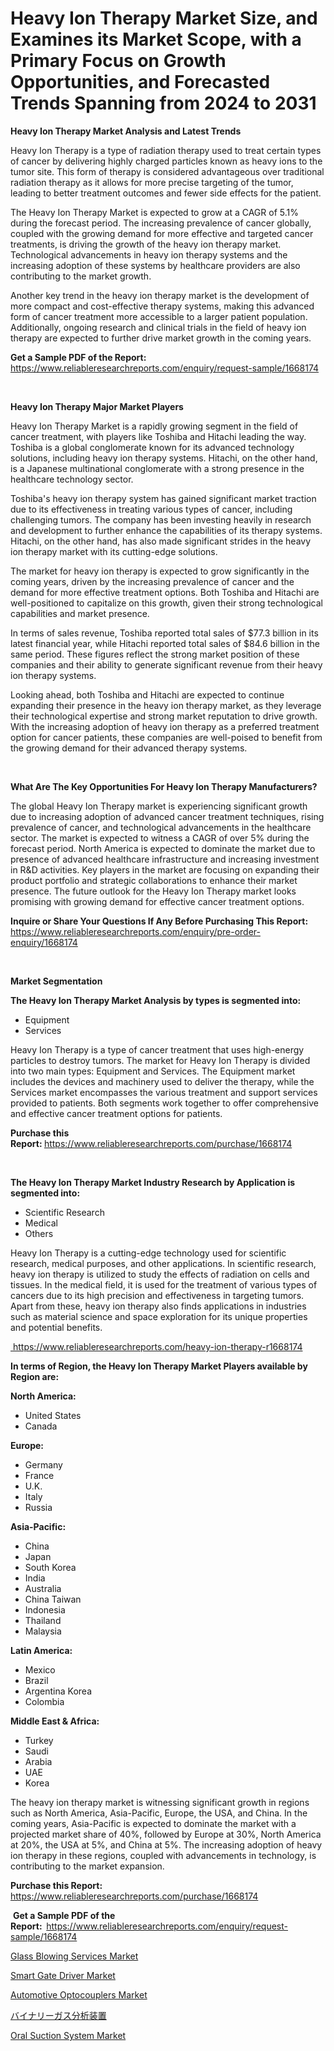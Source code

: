 <p><h1>Heavy Ion Therapy Market Size, and Examines its Market Scope, with a Primary Focus on Growth Opportunities, and Forecasted Trends Spanning from 2024 to 2031</h1></p><p><strong>Heavy Ion Therapy Market Analysis and Latest Trends</strong></p>
<p><p>Heavy Ion Therapy is a type of radiation therapy used to treat certain types of cancer by delivering highly charged particles known as heavy ions to the tumor site. This form of therapy is considered advantageous over traditional radiation therapy as it allows for more precise targeting of the tumor, leading to better treatment outcomes and fewer side effects for the patient.</p><p>The Heavy Ion Therapy Market is expected to grow at a CAGR of 5.1% during the forecast period. The increasing prevalence of cancer globally, coupled with the growing demand for more effective and targeted cancer treatments, is driving the growth of the heavy ion therapy market. Technological advancements in heavy ion therapy systems and the increasing adoption of these systems by healthcare providers are also contributing to the market growth.</p><p>Another key trend in the heavy ion therapy market is the development of more compact and cost-effective therapy systems, making this advanced form of cancer treatment more accessible to a larger patient population. Additionally, ongoing research and clinical trials in the field of heavy ion therapy are expected to further drive market growth in the coming years.</p></p>
<p><strong>Get a Sample PDF of the Report:&nbsp;</strong> <a href="https://www.reliableresearchreports.com/enquiry/request-sample/1668174">https://www.reliableresearchreports.com/enquiry/request-sample/1668174</a></p>
<p>&nbsp;</p>
<p><strong>Heavy Ion Therapy Major Market Players</strong></p>
<p><p>Heavy Ion Therapy Market is a rapidly growing segment in the field of cancer treatment, with players like Toshiba and Hitachi leading the way. Toshiba is a global conglomerate known for its advanced technology solutions, including heavy ion therapy systems. Hitachi, on the other hand, is a Japanese multinational conglomerate with a strong presence in the healthcare technology sector.</p><p>Toshiba's heavy ion therapy system has gained significant market traction due to its effectiveness in treating various types of cancer, including challenging tumors. The company has been investing heavily in research and development to further enhance the capabilities of its therapy systems. Hitachi, on the other hand, has also made significant strides in the heavy ion therapy market with its cutting-edge solutions.</p><p>The market for heavy ion therapy is expected to grow significantly in the coming years, driven by the increasing prevalence of cancer and the demand for more effective treatment options. Both Toshiba and Hitachi are well-positioned to capitalize on this growth, given their strong technological capabilities and market presence.</p><p>In terms of sales revenue, Toshiba reported total sales of $77.3 billion in its latest financial year, while Hitachi reported total sales of $84.6 billion in the same period. These figures reflect the strong market position of these companies and their ability to generate significant revenue from their heavy ion therapy systems.</p><p>Looking ahead, both Toshiba and Hitachi are expected to continue expanding their presence in the heavy ion therapy market, as they leverage their technological expertise and strong market reputation to drive growth. With the increasing adoption of heavy ion therapy as a preferred treatment option for cancer patients, these companies are well-poised to benefit from the growing demand for their advanced therapy systems.</p></p>
<p>&nbsp;</p>
<p><strong>What Are The Key Opportunities For Heavy Ion Therapy Manufacturers?</strong></p>
<p><p>The global Heavy Ion Therapy market is experiencing significant growth due to increasing adoption of advanced cancer treatment techniques, rising prevalence of cancer, and technological advancements in the healthcare sector. The market is expected to witness a CAGR of over 5% during the forecast period. North America is expected to dominate the market due to presence of advanced healthcare infrastructure and increasing investment in R&D activities. Key players in the market are focusing on expanding their product portfolio and strategic collaborations to enhance their market presence. The future outlook for the Heavy Ion Therapy market looks promising with growing demand for effective cancer treatment options.</p></p>
<p><strong>Inquire or Share Your Questions If Any Before Purchasing This Report:</strong> <a href="https://www.reliableresearchreports.com/enquiry/pre-order-enquiry/1668174">https://www.reliableresearchreports.com/enquiry/pre-order-enquiry/1668174</a></p>
<p>&nbsp;</p>
<p><strong>Market Segmentation</strong></p>
<p><strong>The Heavy Ion Therapy Market Analysis by types is segmented into:</strong></p>
<p><ul><li>Equipment</li><li>Services</li></ul></p>
<p><p>Heavy Ion Therapy is a type of cancer treatment that uses high-energy particles to destroy tumors. The market for Heavy Ion Therapy is divided into two main types: Equipment and Services. The Equipment market includes the devices and machinery used to deliver the therapy, while the Services market encompasses the various treatment and support services provided to patients. Both segments work together to offer comprehensive and effective cancer treatment options for patients.</p></p>
<p><strong>Purchase this Report:&nbsp;</strong><a href="https://www.reliableresearchreports.com/purchase/1668174">https://www.reliableresearchreports.com/purchase/1668174</a></p>
<p>&nbsp;</p>
<p><strong>The Heavy Ion Therapy Market Industry Research by Application is segmented into:</strong></p>
<p><ul><li>Scientific Research</li><li>Medical</li><li>Others</li></ul></p>
<p><p>Heavy Ion Therapy is a cutting-edge technology used for scientific research, medical purposes, and other applications. In scientific research, heavy ion therapy is utilized to study the effects of radiation on cells and tissues. In the medical field, it is used for the treatment of various types of cancers due to its high precision and effectiveness in targeting tumors. Apart from these, heavy ion therapy also finds applications in industries such as material science and space exploration for its unique properties and potential benefits.</p></p>
<p><a href="https://www.reliableresearchreports.com/heavy-ion-therapy-r1668174">&nbsp;https://www.reliableresearchreports.com/heavy-ion-therapy-r1668174</a></p>
<p><strong>In terms of Region, the Heavy Ion Therapy Market Players available by Region are:</strong></p>
<p>
    <p> <strong> North America: </strong>
        <ul>
            <li>United States</li>
            <li>Canada</li>
        </ul>
        </p> 
    <p> <strong> Europe: </strong>
        <ul>
            <li>Germany</li>
            <li>France</li>
            <li>U.K.</li>
            <li>Italy</li>
            <li>Russia</li>
        </ul>
        </p> 
    <p> <strong> Asia-Pacific: </strong>
        <ul>
            <li>China</li>
            <li>Japan</li>
            <li>South Korea</li>
            <li>India</li>
            <li>Australia</li>
            <li>China Taiwan</li>
            <li>Indonesia</li>
            <li>Thailand</li>
            <li>Malaysia</li>
        </ul>
        </p> 
    <p> <strong> Latin America: </strong>
        <ul>
            <li>Mexico</li>
            <li>Brazil</li>
            <li>Argentina Korea</li>
            <li>Colombia</li>
        </ul>
        </p> 
    <p> <strong> Middle East & Africa: </strong>
        <ul>
            <li>Turkey</li>
            <li>Saudi</li>
            <li>Arabia</li>
            <li>UAE</li>
            <li>Korea</li>
        </ul>
    </p>
    </p>
<p><p>The heavy ion therapy market is witnessing significant growth in regions such as North America, Asia-Pacific, Europe, the USA, and China. In the coming years, Asia-Pacific is expected to dominate the market with a projected market share of 40%, followed by Europe at 30%, North America at 20%, the USA at 5%, and China at 5%. The increasing adoption of heavy ion therapy in these regions, coupled with advancements in technology, is contributing to the market expansion.</p></p>
<p><strong>Purchase this Report: </strong><a href="https://www.reliableresearchreports.com/purchase/1668174">https://www.reliableresearchreports.com/purchase/1668174</a></p>
<p>&nbsp;<strong>Get a Sample PDF of the Report:&nbsp;&nbsp;</strong><a href="https://www.reliableresearchreports.com/enquiry/request-sample/1668174">https://www.reliableresearchreports.com/enquiry/request-sample/1668174</a></p>
<p><strong></strong></p>
<p><p><a href="https://www.linkedin.com/pulse/glass-blowing-services-market-competitive-analysis-trends-forecast-g4z4e">Glass Blowing Services Market</a></p><p><a href="https://github.com/Glendatilghmankmgz0rbhwpy/Market-Research-Report-List-2/blob/main/smart-gate-driver-market.md">Smart Gate Driver Market</a></p><p><a href="https://github.com/dx0328/Market-Research-Report-List-2/blob/main/automotive-optocouplers-market.md">Automotive Optocouplers Market</a></p><p><a href="https://github.com/EmoryYundt1935/Market-Research-Report-List-1/blob/main/400529453493.md">バイナリーガス分析装置</a></p><p><a href="https://www.linkedin.com/pulse/oral-suction-system-market-size-trends-complete-industry-fghje">Oral Suction System Market</a></p></p>